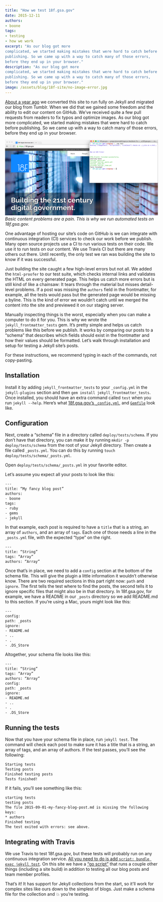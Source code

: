 ```yaml
---
title: "How we test 18f.gsa.gov"
date: 2015-12-11
authors:
- boone
tags:
- testing
- how we work
excerpt: "As our blog got more
complicated, we started making mistakes that were hard to catch before
publishing. So we came up with a way to catch many of those errors,
before they end up in your browser."
description: "As our blog got more
complicated, we started making mistakes that were hard to catch before
publishing. So we came up with a way to catch many of those errors,
before they end up in your browser."
image: /assets/blog/18f-site/no-image-error.jpg
---
```


[About a year ago](https://18f.gsa.gov/2014/11/17/taking-control-of-our-website-with-jekyll-and-webhooks/)
we converted this site to run fully on Jekyll and migrated our blog from
Tumblr. When we did that we gained some freedom and the ability to edit
our content on GitHub. We’ve received quite a few pull requests from
readers to fix typos and optimize images. As our blog got more
complicated, we started making mistakes that were hard to catch before
publishing. So we came up with a way to catch many of those errors,
before they end up in your browser.

![A screenshot of an image error](/assets/blog/18f-site/site-with-tests.png)
*Basic content problems are a pain. This is why we run automated tests on 18f.gsa.gov.*

One advantage of hosting our site’s code on GitHub is we can integrate
with continuous integration (CI) services to check our work before we
publish. Many open source projects use a CI to run various tests on
their code. We use it to run tests on our content. We use Travis CI but
there are many others out there. Until recently, the only test we ran
was building the site to know if it was successful.

Just building the site caught a few high-level errors but not all. We
added the `html-proofer` to our test suite, which checks internal
links and validates the HTML on every generated page. This helps us
catch more errors but is still kind of like a chainsaw: It tears through
the material but misses detail-level problems. If a post was missing the
`authors` field in the frontmatter, for example, all the tests would
pass but the generated page would be missing a byline. This is the kind
of error we wouldn’t catch until we merged the content into the site and
previewed it on our staging server.

Manually inspecting things is the worst, especially when you can make a
computer to do it for you. This is why we wrote the
`jekyll_frontmatter_tests` gem. It’s pretty simple and helps us
catch problems like this before we publish. It works by comparing our
posts to a “schema” that describes which fields should exist in the
frontmatter and how their values should be formatted. Let’s walk through
installation and setup for testing a Jekyll site’s posts.

For these instructions, we recommend typing in each of the commands, not
copy-pasting.

## Installation

Install it by adding `jekyll_frontmatter_tests` to your
`_config.yml` in the `jekyll-plugins` section and then `gem
install jekyll_frontmatter_tests`. Once installed, you should have an
extra command called `test` when you run `jekyll --help`. Here’s
what [18f.gsa.gov’s `_config.yml`](https://github.com/18F/18f.gsa.gov/blob/staging/_config.yml),
and [`Gemfile`](https://github.com/18F/18f.gsa.gov/blob/staging/Gemfile)
look like.

## Configuration

Next, create a “schema” file in a directory called
`deploy/tests/schema`. If you don’t have that directory, you can make
it by running `mkdir -p deploy/tests/schema` from the root of your
Jekyll directory. Then create a file called `_posts.yml`. You can do
this by running `touch deploy/tests/schema/_posts.yml`.

Open `deploy/tests/schema/_posts.yml` in your favorite editor.

Let’s assume you expect all your posts to look like this:

```
---
title: “My fancy blog post”
authors:
- boone
tags:
- ruby
- gems
- jekyll
```

In that example, each post is required to have a `title` that is a
string, an array of `authors`, and an array of `tags`. Each one of
those needs a line in the `_posts.yml` file, with the expected “type”
on the right.

```
---
title: “String”
tags: “Array”
authors: “Array”
```

Once that’s in place, we need to add a `config` section at the bottom
of the schema file. This will give the plugin a little information it
wouldn’t otherwise know. There are two required sections in this part
right now: `path` and `ignore`. The first tells the test where to
find the posts, the second tells it to ignore specific files that might
also be in that directory. In 18f.gsa.gov, for example, we have a README
in our `_posts` directory so we add README.md to this section. If
you’re using a Mac, yours might look like this:

```
---
config:
path: _posts
ignore:
- README.md
- ..
- .
- .DS_Store
```

Altogether, your schema file looks like this:

```
---
title: “String”
tags: “Array”
authors: “Array”
config:
path: _posts
ignore:
- README.md
- ..
- .
- .DS_Store
```

## Running the tests

Now that you have your schema file in place, run `jekyll test`. The
command will check each post to make sure it has a title that is a
string, an array of tags, and an array of authors. If the test passes,
you’ll see the following:

```
Starting tests
Testing posts
Finished testing posts
Tests finished!
```

If it fails, you’ll see something like this:

```
starting tests
testing posts
The file 2015-09-01-my-fancy-blog-post.md is missing the following keys:
* authors
Finished testing
The test exited with errors: see above.
```

## Integrating with Travis

We use Travis to test 18f.gsa.gov, but these tests will probably run on
any continuous integration service. [All you need to do is add
`script: bundle exec jekyll
test`](https://github.com/18F/18f.gsa.gov/blob/staging/.travis.yml#L10).
On this site we have a [“go
script”](https://github.com/18F/18f.gsa.gov/blob/staging/go) that runs
a couple other things (including a site build) in addition to testing
all our blog posts and team member profiles.

That’s it! It has support for Jekyll collections from the start, so
it’ll work for complex sites like ours down to the simplest of blogs.
Just make a schema file for the collection and :boom: you’re testing.
